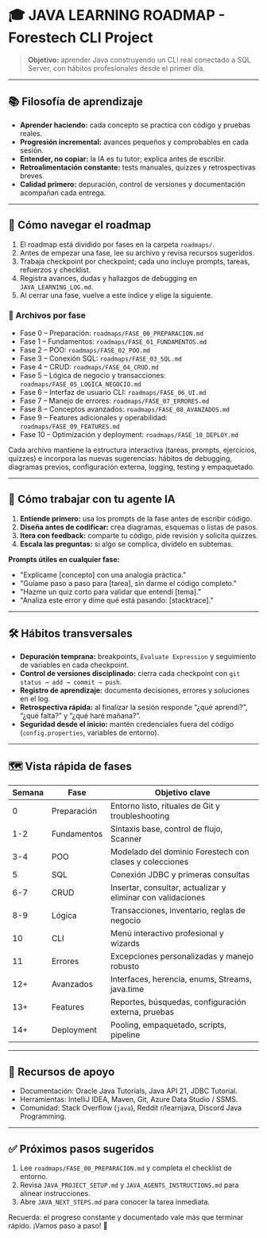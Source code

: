 # 🎓 JAVA LEARNING ROADMAP - Forestech CLI Project

> **Objetivo:** aprender Java construyendo un CLI real conectado a SQL Server, con hábitos profesionales desde el primer día.

---

## 📚 Filosofía de aprendizaje

- **Aprender haciendo:** cada concepto se practica con código y pruebas reales.
- **Progresión incremental:** avances pequeños y comprobables en cada sesión.
- **Entender, no copiar:** la IA es tu tutor; explica antes de escribir.
- **Retroalimentación constante:** tests manuales, quizzes y retrospectivas breves.
- **Calidad primero:** depuración, control de versiones y documentación acompañan cada entrega.

---

## 🧭 Cómo navegar el roadmap

1. El roadmap está dividido por fases en la carpeta `roadmaps/`.
2. Antes de empezar una fase, lee su archivo y revisa recursos sugeridos.
3. Trabaja checkpoint por checkpoint; cada uno incluye prompts, tareas, refuerzos y checklist.
4. Registra avances, dudas y hallazgos de debugging en `JAVA_LEARNING_LOG.md`.
5. Al cerrar una fase, vuelve a este índice y elige la siguiente.

### 📂 Archivos por fase

- Fase 0 – Preparación: `roadmaps/FASE_00_PREPARACION.md`
- Fase 1 – Fundamentos: `roadmaps/FASE_01_FUNDAMENTOS.md`
- Fase 2 – POO: `roadmaps/FASE_02_POO.md`
- Fase 3 – Conexión SQL: `roadmaps/FASE_03_SQL.md`
- Fase 4 – CRUD: `roadmaps/FASE_04_CRUD.md`
- Fase 5 – Lógica de negocio y transacciones: `roadmaps/FASE_05_LOGICA_NEGOCIO.md`
- Fase 6 – Interfaz de usuario CLI: `roadmaps/FASE_06_UI.md`
- Fase 7 – Manejo de errores: `roadmaps/FASE_07_ERRORES.md`
- Fase 8 – Conceptos avanzados: `roadmaps/FASE_08_AVANZADOS.md`
- Fase 9 – Features adicionales y operabilidad: `roadmaps/FASE_09_FEATURES.md`
- Fase 10 – Optimización y deployment: `roadmaps/FASE_10_DEPLOY.md`

Cada archivo mantiene la estructura interactiva (tareas, prompts, ejercicios, quizzes) e incorpora las nuevas sugerencias: hábitos de debugging, diagramas previos, configuración externa, logging, testing y empaquetado.

---

## 🤖 Cómo trabajar con tu agente IA

1. **Entiende primero:** usa los prompts de la fase antes de escribir código.
2. **Diseña antes de codificar:** crea diagramas, esquemas o listas de pasos.
3. **Itera con feedback:** comparte tu código, pide revisión y solicita quizzes.
4. **Escala las preguntas:** si algo se complica, divídelo en subtemas.

**Prompts útiles en cualquier fase:**

- "Explícame [concepto] con una analogía práctica."
- "Guíame paso a paso para [tarea], sin darme el código completo."
- "Hazme un quiz corto para validar que entendí [tema]."
- "Analiza este error y dime qué está pasando: [stacktrace]."

---

## 🛠️ Hábitos transversales

- **Depuración temprana:** breakpoints, `Evaluate Expression` y seguimiento de variables en cada checkpoint.
- **Control de versiones disciplinado:** cierra cada checkpoint con `git status → add → commit → push`.
- **Registro de aprendizaje:** documenta decisiones, errores y soluciones en el log.
- **Retrospectiva rápida:** al finalizar la sesión responde “¿qué aprendí?”, “¿qué falta?” y “¿qué haré mañana?”.
- **Seguridad desde el inicio:** mantén credenciales fuera del código (`config.properties`, variables de entorno).

---

## 🗺️ Vista rápida de fases

| Semana | Fase | Objetivo clave |
|---|---|---|
| 0 | Preparación | Entorno listo, rituales de Git y troubleshooting |
| 1-2 | Fundamentos | Sintaxis base, control de flujo, Scanner |
| 3-4 | POO | Modelado del dominio Forestech con clases y colecciones |
| 5 | SQL | Conexión JDBC y primeras consultas |
| 6-7 | CRUD | Insertar, consultar, actualizar y eliminar con validaciones |
| 8-9 | Lógica | Transacciones, inventario, reglas de negocio |
| 10 | CLI | Menú interactivo profesional y wizards |
| 11 | Errores | Excepciones personalizadas y manejo robusto |
| 12+ | Avanzados | Interfaces, herencia, enums, Streams, java.time |
| 13+ | Features | Reportes, búsquedas, configuración externa, pruebas |
| 14+ | Deployment | Pooling, empaquetado, scripts, pipeline |

---

## 🧾 Recursos de apoyo

- Documentación: Oracle Java Tutorials, Java API 21, JDBC Tutorial.
- Herramientas: IntelliJ IDEA, Maven, Git, Azure Data Studio / SSMS.
- Comunidad: Stack Overflow (`java`), Reddit r/learnjava, Discord Java Programming.

---

## ✅ Próximos pasos sugeridos

1. Lee `roadmaps/FASE_00_PREPARACION.md` y completa el checklist de entorno.
2. Revisa `JAVA_PROJECT_SETUP.md` y `JAVA_AGENTS_INSTRUCTIONS.md` para alinear instrucciones.
3. Abre `JAVA_NEXT_STEPS.md` para conocer la tarea inmediata.

Recuerda: el progreso constante y documentado vale más que terminar rápido. ¡Vamos paso a paso! 🚀
